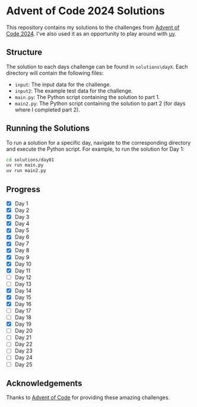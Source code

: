 # Advent of Code 2024 Solutions

This repository contains my solutions to the challenges from [Advent of Code 2024](https://adventofcode.com/2024). I've also used it as an opportunity to play around with [uv](https://github.com/astral-sh/uv).

## Structure

The solution to each days challenge can be found in `solutions\dayX`. Each directory will contain the following files:
- `input`: The input data for the challenge.
- `input2`: The example test data for the challenge.
- `main.py`: The Python script containing the solution to part 1.
- `main2.py`: The Python script containing the solution to part 2 (for days where I completed part 2).

## Running the Solutions

To run a solution for a specific day, navigate to the corresponding directory and execute the Python script. For example, to run the solution for Day 1:

```bash
cd solutions/day01
uv run main.py
uv run main2.py

```

## Progress

- [x] Day 1
- [x] Day 2
- [x] Day 3
- [x] Day 4
- [x] Day 5
- [x] Day 6
- [x] Day 7
- [x] Day 8
- [x] Day 9
- [x] Day 10
- [x] Day 11
- [ ] Day 12
- [ ] Day 13
- [x] Day 14
- [x] Day 15
- [x] Day 16
- [ ] Day 17
- [ ] Day 18
- [x] Day 19
- [ ] Day 20
- [ ] Day 21
- [ ] Day 22
- [ ] Day 23
- [ ] Day 24
- [ ] Day 25

## Acknowledgements

Thanks to [Advent of Code](https://adventofcode.com/) for providing these amazing challenges.
